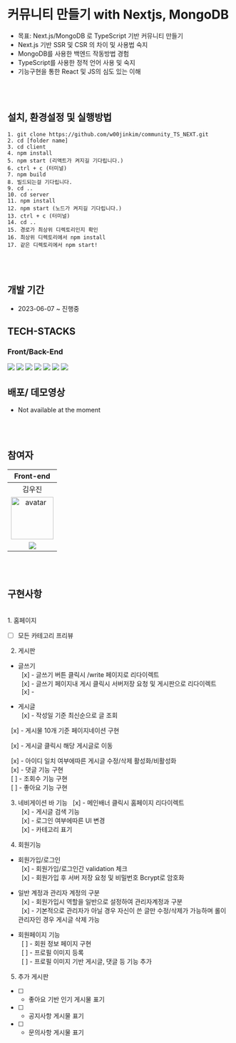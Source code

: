 # 커뮤니티 만들기 with Nextjs, MongoDB

- 목표: Next.js/MongoDB 로 TypeScript 기반 커뮤니티 만들기
- Next.js 기반 SSR 및 CSR 의 차이 및 사용법 숙지
- MongoDB를 사용한 백엔드 작동방법 경험
- TypeScript를 사용한 정적 언어 사용 및 숙지
- 기능구현을 통한 React 및 JS의 심도 있는 이해

<br/><br/>

## 설치, 환경설정 및 실행방법

```
1. git clone https://github.com/w00jinkim/community_TS_NEXT.git
2. cd [folder name]
3. cd client
4. npm install
5. npm start (리액트가 켜지길 기다립니다.)
6. ctrl + c (터미널)
7. npm build
8. 빌드되는걸 기다립니다.
9. cd ..
10. cd server
11. npm install
12. npm start (노드가 켜지길 기다립니다.)
13. ctrl + c (터미널)
14. cd ..
15. 경로가 최상위 디렉토리인지 확인
16. 최상위 디렉토리에서 npm install
17. 같은 디렉토리에서 npm start!
```

<br/><br/>

## 개발 기간

- 2023-06-07 ~ 진행중

## TECH-STACKS

### Front/Back-End

<p>
<img src="https://img.shields.io/badge/TypeScript-3178C6?logo=TypeScript&logoColor=white&style=for-the-badge"/>
<img src="https://img.shields.io/badge/next.js-000000?logo=nextdotjs&logoColor=white&style=for-the-badge" />
<img src="https://img.shields.io/badge/MongoDB-47A248?logo=MongoDB&logoColor=white&style=for-the-badge" />
<img src="https://img.shields.io/badge/JavaScript-F7DF1E?logo=JavaScript&logoColor=white&style=for-the-badge" />
<img src="https://img.shields.io/badge/React-61DAFB?logo=React&logoColor=white&style=for-the-badge" />
<img src="https://img.shields.io/badge/TailwindCSS-06B6D4?logo=TailwindCSS&logoColor=white&style=for-the-badge" />
<img src="https://img.shields.io/badge/Vercel-000000?logo=Vercel&logoColor=white&style=for-the-badge" />

## 배포/ 데모영상

- Not available at the moment

<br/><br/>

## 참여자

|                                                                Front-end                                                                |
| :-------------------------------------------------------------------------------------------------------------------------------------: |
|                                                                 김우진                                                                  |
|               <img width="95px" height="95px" src="https://avatars.githubusercontent.com/u/111094669?v=4" alt="avatar"/>                |
| [<img src="https://img.shields.io/badge/GitHub-181717?style=for-the-badge&logo=GitHub&logoColor=white"/>](https://github.com/w00jinkim) |

<br/><br/>

## 구현사항

  <br/>
1. 홈페이지 <br/>
  
- [ ] 모든 카테고리 프리뷰
  <br/>

2. 게시판<br/>

- 글쓰기<br/>
  &nbsp; [x] - 글쓰기 버튼 클릭시 /write 페이지로 리다이렉트<br/>
  &nbsp; [x] - 글쓰기 페이지내 게시 클릭시 서버저장 요청 및 게시판으로 리다이렉트<br/>
  &nbsp; [x] - <br/>

- 게시글 <br/>
  &nbsp; [x] - 작성일 기준 최신순으로 글 조회 <br/>

&nbsp; [x] - 게시물 10개 기준 페이지네이션 구현<br/>

&nbsp; [x] - 게시글 클릭시 해당 게시글로 이동<br/>

&nbsp; [x] - 아이디 일치 여부에따른 게시글 수정/삭제 활성화/비활성화<br/>
&nbsp; [x] - 댓글 기능 구현 <br/>
&nbsp; [ ] - 조회수 기능 구현 <br/>
&nbsp; [ ] - 좋아요 기능 구현 <br/>

3. 네비게이션 바 기능
   &nbsp; [x] - 메인배너 클릭시 홈페이지 리다이렉트<br/>
   &nbsp; [x] - 게시글 검색 기능<br/>
   &nbsp; [x] - 로그인 여부에따른 UI 변경<br/>
   &nbsp; [x] - 카테고리 표기<br/>

4. 회원기능<br/>

- 회원가입/로그인<br/>
  &nbsp; [x] - 회원가입/로그인간 validation 체크<br/>
  &nbsp; [x] - 회원가입 후 서버 저장 요청 및 비밀번호 Bcrypt로 암호화<br/>

- 일반 계정과 관리자 계정의 구분<br/>
  &nbsp; [x] - 회원가입시 역할을 일반으로 설정하여 관리자계정과 구분<br/>
  &nbsp; [x] - 기본적으로 관리자가 아닐 경우 자신이 쓴 글만 수정/삭제가 가능하며 롤이 관리자인 경우 게시글 삭제 가능 <br/>

- 회원페이지 기능<br/>
  &nbsp; [ ] - 회원 정보 페이지 구현<br/>
  &nbsp; [ ] - 프로필 이미지 등록<br/>
  &nbsp; [ ] - 프로필 이미지 기반 게시글, 댓글 등 기능 추가<br/>

5. 추가 게시판<br/>

- [ ] - 좋아요 기반 인기 게시물 표기<br/>
- [ ] - 공지사항 게시물 표기<br/>
- [ ] - 문의사항 게시물 표기<br/>
